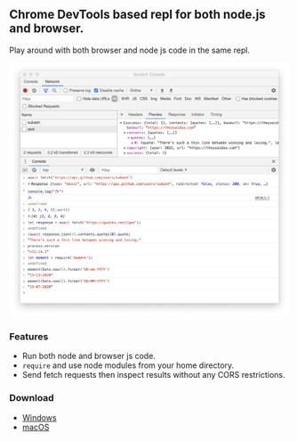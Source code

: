 ## Chrome DevTools based repl for both node.js and browser.
Play around with both browser and node js code in the same repl.

<img src='screenshot.png' width='885'>

### Features
* Run both node and browser js code.
* `require` and use node modules from your home directory.
* Send fetch requests then inspect results without any CORS restrictions.

### Download
* [Windows](https://github.com/Subash/scratch-console/releases/download/1.3.0/Scratch.Console-Setup-1.3.0.exe)
* [macOS](https://github.com/Subash/scratch-console/releases/download/1.3.0/Scratch.Console-1.3.0.zip)

